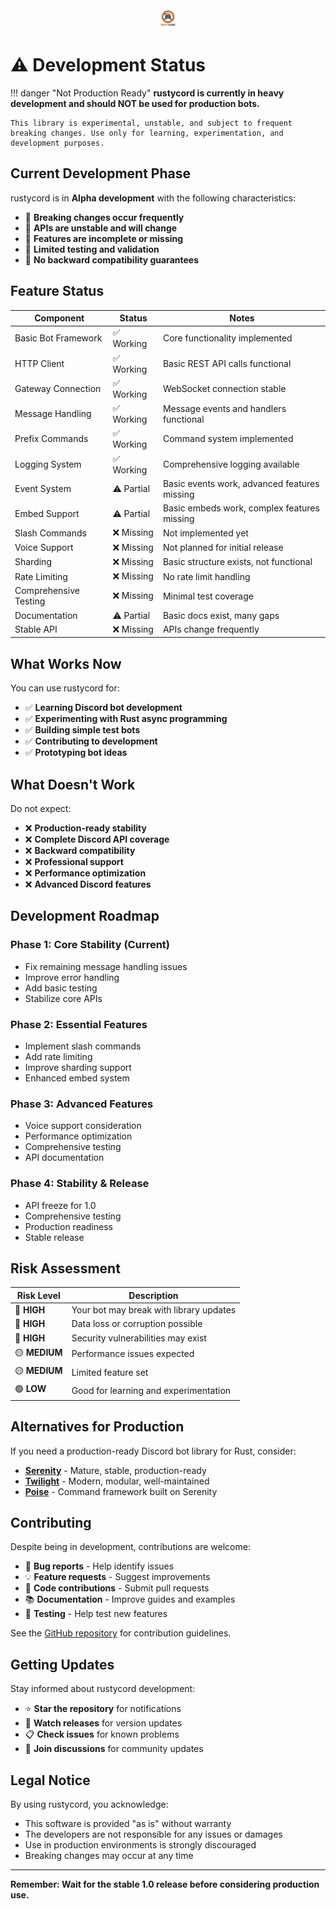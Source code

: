 <div align="center">
  <img src="../images/rustycord-favicon.png" alt="rustycord" width="32" height="32">
</div>

# ⚠️ Development Status

!!! danger "Not Production Ready"
    **rustycord is currently in heavy development and should NOT be used for production bots.**
    
    This library is experimental, unstable, and subject to frequent breaking changes. Use only for learning, experimentation, and development purposes.

## Current Development Phase

rustycord is in **Alpha development** with the following characteristics:

- 🚨 **Breaking changes occur frequently**
- 🚨 **APIs are unstable and will change**
- 🚨 **Features are incomplete or missing**
- 🚨 **Limited testing and validation**
- 🚨 **No backward compatibility guarantees**

## Feature Status

<table class="status-table">
<thead>
<tr>
<th>Component</th>
<th>Status</th>
<th>Notes</th>
</tr>
</thead>
<tbody>
<tr>
<td>Basic Bot Framework</td>
<td class="status-working">✅ Working</td>
<td>Core functionality implemented</td>
</tr>
<tr>
<td>HTTP Client</td>
<td class="status-working">✅ Working</td>
<td>Basic REST API calls functional</td>
</tr>
<tr>
<td>Gateway Connection</td>
<td class="status-working">✅ Working</td>
<td>WebSocket connection stable</td>
</tr>
<tr>
<td>Message Handling</td>
<td class="status-working">✅ Working</td>
<td>Message events and handlers functional</td>
</tr>
<tr>
<td>Prefix Commands</td>
<td class="status-working">✅ Working</td>
<td>Command system implemented</td>
</tr>
<tr>
<td>Logging System</td>
<td class="status-working">✅ Working</td>
<td>Comprehensive logging available</td>
</tr>
<tr>
<td>Event System</td>
<td class="status-development">⚠️ Partial</td>
<td>Basic events work, advanced features missing</td>
</tr>
<tr>
<td>Embed Support</td>
<td class="status-development">⚠️ Partial</td>
<td>Basic embeds work, complex features missing</td>
</tr>
<tr>
<td>Slash Commands</td>
<td class="status-missing">❌ Missing</td>
<td>Not implemented yet</td>
</tr>
<tr>
<td>Voice Support</td>
<td class="status-missing">❌ Missing</td>
<td>Not planned for initial release</td>
</tr>
<tr>
<td>Sharding</td>
<td class="status-missing">❌ Missing</td>
<td>Basic structure exists, not functional</td>
</tr>
<tr>
<td>Rate Limiting</td>
<td class="status-missing">❌ Missing</td>
<td>No rate limit handling</td>
</tr>
<tr>
<td>Comprehensive Testing</td>
<td class="status-missing">❌ Missing</td>
<td>Minimal test coverage</td>
</tr>
<tr>
<td>Documentation</td>
<td class="status-development">⚠️ Partial</td>
<td>Basic docs exist, many gaps</td>
</tr>
<tr>
<td>Stable API</td>
<td class="status-missing">❌ Missing</td>
<td>APIs change frequently</td>
</tr>
</tbody>
</table>

## What Works Now

You can use rustycord for:

- ✅ **Learning Discord bot development**
- ✅ **Experimenting with Rust async programming**
- ✅ **Building simple test bots**
- ✅ **Contributing to development**
- ✅ **Prototyping bot ideas**

## What Doesn't Work

Do not expect:

- ❌ **Production-ready stability**
- ❌ **Complete Discord API coverage**
- ❌ **Backward compatibility**
- ❌ **Professional support**
- ❌ **Performance optimization**
- ❌ **Advanced Discord features**

## Development Roadmap

### Phase 1: Core Stability (Current)
- Fix remaining message handling issues
- Improve error handling
- Add basic testing
- Stabilize core APIs

### Phase 2: Essential Features
- Implement slash commands
- Add rate limiting
- Improve sharding support
- Enhanced embed system

### Phase 3: Advanced Features
- Voice support consideration
- Performance optimization
- Comprehensive testing
- API documentation

### Phase 4: Stability & Release
- API freeze for 1.0
- Comprehensive testing
- Production readiness
- Stable release

## Risk Assessment

| Risk Level | Description |
|------------|-------------|
| 🔴 **HIGH** | Your bot may break with library updates |
| 🔴 **HIGH** | Data loss or corruption possible |
| 🔴 **HIGH** | Security vulnerabilities may exist |
| 🟡 **MEDIUM** | Performance issues expected |
| 🟡 **MEDIUM** | Limited feature set |
| 🟢 **LOW** | Good for learning and experimentation |

## Alternatives for Production

If you need a production-ready Discord bot library for Rust, consider:

- **[Serenity](https://github.com/serenity-rs/serenity)** - Mature, stable, production-ready
- **[Twilight](https://github.com/twilight-rs/twilight)** - Modern, modular, well-maintained
- **[Poise](https://github.com/serenity-rs/poise)** - Command framework built on Serenity

## Contributing

Despite being in development, contributions are welcome:

- 🐛 **Bug reports** - Help identify issues
- 💡 **Feature requests** - Suggest improvements
- 🔧 **Code contributions** - Submit pull requests
- 📚 **Documentation** - Improve guides and examples
- 🧪 **Testing** - Help test new features

See the [GitHub repository](https://github.com/iamdhakrey/rustycord) for contribution guidelines.

## Getting Updates

Stay informed about rustycord development:

- ⭐ **Star the repository** for notifications
- 👀 **Watch releases** for version updates
- 📋 **Check issues** for known problems
- 💬 **Join discussions** for community updates

## Legal Notice

By using rustycord, you acknowledge:

- This software is provided "as is" without warranty
- The developers are not responsible for any issues or damages
- Use in production environments is strongly discouraged
- Breaking changes may occur at any time

---

**Remember: Wait for the stable 1.0 release before considering production use.**
